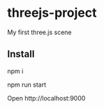 # threejs-project
My first three.js scene

## Install
npm i

npm run start

Open http://localhost:9000
